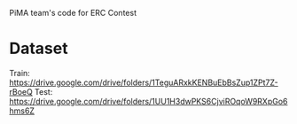 PiMA team's code for ERC Contest

# Dataset

Train: https://drive.google.com/drive/folders/1TeguARxkKENBuEbBsZup1ZPt7Z-rBoeQ
Test: https://drive.google.com/drive/folders/1UU1H3dwPKS6CjviROqoW9RXpGo6hms6Z
